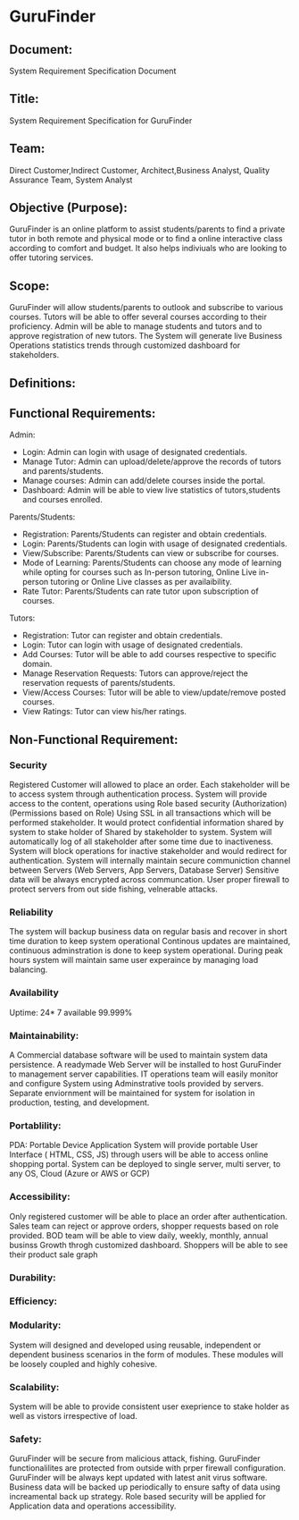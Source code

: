 # GuruFinder

## Document:
System Requirement Specification Document

## Title:
System Requirement Specification for GuruFinder

## Team: 
Direct Customer,Indirect Customer, Architect,Business Analyst,	Quality Assurance Team, System Analyst

## Objective (Purpose):
GuruFinder is an online platform to assist students/parents to find a private tutor in both remote and physical mode or to find a online interactive class according to comfort and budget. It also helps indiviuals who are looking to offer tutoring services.

## Scope:
GuruFinder will allow students/parents to outlook and subscribe to various courses. Tutors will be able to offer several courses according to their proficiency. Admin will be able to manage students and tutors and to approve registration of new tutors. The System  will generate live Business Operations statistics trends through customized dashboard for stakeholders.

## Definitions:
	

## Functional Requirements:
Admin:
- Login: Admin can login with usage of designated credentials.
- Manage Tutor: Admin can upload/delete/approve the records of tutors and parents/students.
- Manage courses: Admin can add/delete courses inside the portal.
- Dashboard: Admin will be able to view live statistics of tutors,students and courses enrolled.

Parents/Students:
- Registration: Parents/Students can register and obtain credentials.
- Login: Parents/Students can login with usage of designated credentials.
- View/Subscribe: Parents/Students can view or subscribe for courses.
- Mode of Learning: Parents/Students can choose any mode of learning while opting for courses such as In-person tutoring,
  Online Live in-person tutoring or Online Live classes as per availaibility.
- Rate Tutor: Parents/Students can rate tutor upon subscription of courses.

Tutors:
- Registration: Tutor can register and obtain credentials.
- Login: Tutor can login with usage of designated credentials.
- Add Courses: Tutor will be able to add courses respective to specific domain.
- Manage Reservation Requests: Tutors can approve/reject the reservation requests of parents/students.
- View/Access Courses: Tutor will be able to view/update/remove posted courses. 
- View Ratings: Tutor can view his/her ratings.
	
## Non-Functional Requirement:

### Security
Registered Customer will allowed to place an order.	
Each stakeholder will be to access system through authentication process.
System will provide access to the content, operations using Role based security (Authorization) (Permissions based on Role)
Using SSL in all transactions which will be performed stakeholder. It would protect confidential information shared by system to stake holder of Shared by stakeholder to system.
System will automatically log of all stakeholder after some time due to inactiveness.
System will block operations for inactive stakeholder and would redirect for authentication.
System  will internally maintain secure communiction channel between Servers (Web Servers, App Servers, Database Server)
Sensitive data will be always encrypted across communcation.
User proper firewall to protect servers from out side fishing, velnerable attacks.


### Reliability
The system will backup business data on regular basis and recover in short time duration to keep system operational
Continous updates are maintained, continuous adminstration is done to keep system operational.
During peak hours system will maintain same user experaince by managing load balancing.

### Availability
Uptime:   24* 7  available  99.999%
	
### Maintainability:
A Commercial database software will be used to maintain system data persistence.
A readymade Web Server will be installed to host GuruFinder to management server capabilities.
IT operations team will easily monitor and configure System using Adminstrative tools provided by servers.
Separate enviornment will be maintained for system for isolation in  production, testing, and development.

### Portablility:
PDA: Portable Device Application
System will provide portable User Interface ( HTML, CSS, JS) through  users will be able to access online shopping portal.
System can be deployed to single server, multi server, to any OS, Cloud (Azure or AWS or GCP)

### Accessibility:
Only registered customer will be able to place an order after authentication.
Sales team can reject or approve  orders, shopper requests  based on role  provided.
BOD team will be able to view daily, weekly, monthly, annual businss Growth throgh customized dashboard.
Shoppers will be able to see their product sale graph

### Durability:


### Efficiency:


### Modularity:
System will designed and developed using reusable, independent or dependent business scenarios in the form of modules.
These modules will be loosely coupled and highly cohesive.
	
### Scalability:
System will be able  to  provide  consistent user exeprience to stake holder as well as vistors irrespective of load.

### Safety:	
GuruFinder will be secure from malicious attack, fishing.
GuruFinder functionalilites are protected from outside with prper firewall configuration.
GuruFinder will be always kept updated with latest anit virus software.
Business data will be backed up periodically to ensure safty of data using increamental back up strategy.
Role based security will be applied for Application data and operations accessibility.

